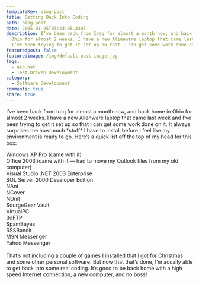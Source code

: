 ```yaml
---
templateKey: blog-post
title: Getting Back Into Coding
path: blog-post
date: 2005-01-25T03:23:05.330Z
description: I’ve been back from Iraq for almost a month now, and back home in
  Ohio for almost 2 weeks. I have a new Alienware laptop that came last week and
  I’ve been trying to get it set up so that I can get some work done on it
featuredpost: false
featuredimage: /img/default-post-image.jpg
tags:
  - asp.net
  - Test Driven Development
category:
  - Software Development
comments: true
share: true
---
```

<!--StartFragment-->

I’ve been back from Iraq for almost a month now, and back home in Ohio for almost 2 weeks. I have a new Alienware laptop that came last week and I’ve been trying to get it set up so that I can get some work done on it. It always surprises me how much \*stuff\* I have to install before I feel like my environment is ready to go. Here’s a quick list off the top of my head for this box:

Windows XP Pro (came with it)\
Office 2003 (came with it — had to move my Outlook files from my old computer)\
Visual Studio .NET 2003 Enterprise\
SQL Server 2000 Developer Edition\
NAnt\
NCover\
NUnit\
SourgeGear Vault\
VirtualPC\
3dFTP\
SpamBayes\
RSSBandit\
MSN Messenger\
Yahoo Messenger\
\
That’s not including a couple of games I installed that I got for Christmas and some other personal software. But now that that’s done, I’m acually able to get back into some real coding. It’s good to be back home with a high speed Internet connection, a new computer, and no boss!

<!--EndFragment-->
